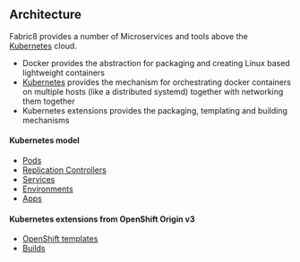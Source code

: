 ## Architecture

Fabric8 provides a number of Microservices and tools above the [Kubernetes](http://kubernetes.io) cloud.

* Docker provides the abstraction for packaging and creating Linux based lightweight containers
* [Kubernetes](http://kubernetes.io) provides the mechanism for orchestrating docker containers on multiple hosts (like a distributed systemd) together with networking them together
* Kubernetes extensions provides the packaging, templating and building mechanisms

#### Kubernetes model

* [Pods](pods.html)
* [Replication Controllers](replicationControllers.html)
* [Services](services.html)
* [Environments](environments.html)
* [Apps](apps.html)

#### Kubernetes extensions from OpenShift Origin v3

* [OpenShift templates](http://docs.openshift.org/latest/dev_guide/templates.html) 
* [Builds](builds.html)
